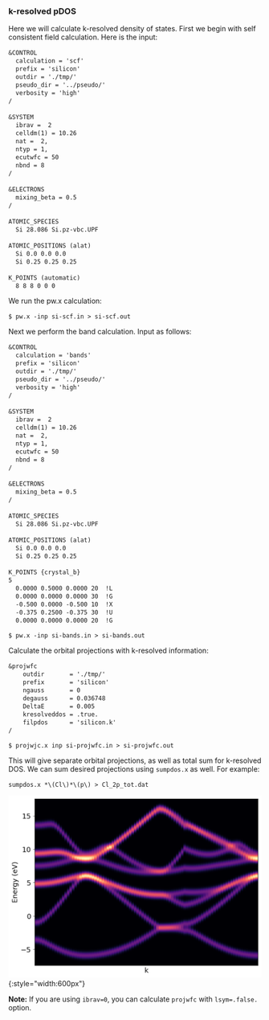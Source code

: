 ### k-resolved pDOS
Here we will calculate k-resolved density of states. First we begin with self consistent field calculation. Here is the input:
```
&CONTROL
  calculation = 'scf'
  prefix = 'silicon'
  outdir = './tmp/' 
  pseudo_dir = '../pseudo/'
  verbosity = 'high'
/

&SYSTEM
  ibrav =  2
  celldm(1) = 10.26
  nat =  2,
  ntyp = 1,
  ecutwfc = 50
  nbnd = 8
/

&ELECTRONS
  mixing_beta = 0.5
/

ATOMIC_SPECIES
  Si 28.086 Si.pz-vbc.UPF

ATOMIC_POSITIONS (alat)
  Si 0.0 0.0 0.0
  Si 0.25 0.25 0.25

K_POINTS (automatic)
  8 8 8 0 0 0 
```

We run the pw.x calculation:
```
$ pw.x -inp si-scf.in > si-scf.out 
```

Next we perform the band calculation. Input as follows: 
```
&CONTROL
  calculation = 'bands'
  prefix = 'silicon'
  outdir = './tmp/' 
  pseudo_dir = '../pseudo/'
  verbosity = 'high'
/

&SYSTEM
  ibrav =  2
  celldm(1) = 10.26
  nat =  2,
  ntyp = 1,
  ecutwfc = 50
  nbnd = 8
/

&ELECTRONS
  mixing_beta = 0.5
/

ATOMIC_SPECIES
  Si 28.086 Si.pz-vbc.UPF

ATOMIC_POSITIONS (alat)
  Si 0.0 0.0 0.0
  Si 0.25 0.25 0.25

K_POINTS {crystal_b}
5
  0.0000 0.5000 0.0000 20  !L
  0.0000 0.0000 0.0000 30  !G
  -0.500 0.0000 -0.500 10  !X
  -0.375 0.2500 -0.375 30  !U
  0.0000 0.0000 0.0000 20  !G
```
```
$ pw.x -inp si-bands.in > si-bands.out 
```
Calculate the orbital projections with k-resolved information:
```
&projwfc
    outdir       = './tmp/'
    prefix       = 'silicon'
    ngauss       = 0
    degauss      = 0.036748
    DeltaE       = 0.005
    kresolveddos = .true.
    filpdos      = 'silicon.k'
/
```

```
$ projwjc.x inp si-projwfc.in > si-projwfc.out
```

This will give separate orbital projections, as well as total sum for k-resolved DOS. We can sum desired projections using `sumpdos.x` as well. For example: 
```
sumpdos.x *\(Cl\)*\(p\) > Cl_2p_tot.dat
```

![kpdos.png](img/kpdos.png){:style="width:600px"} 

**Note:** If you are using `ibrav=0`, you can calculate `projwfc` with `lsym=.false.` option. 
